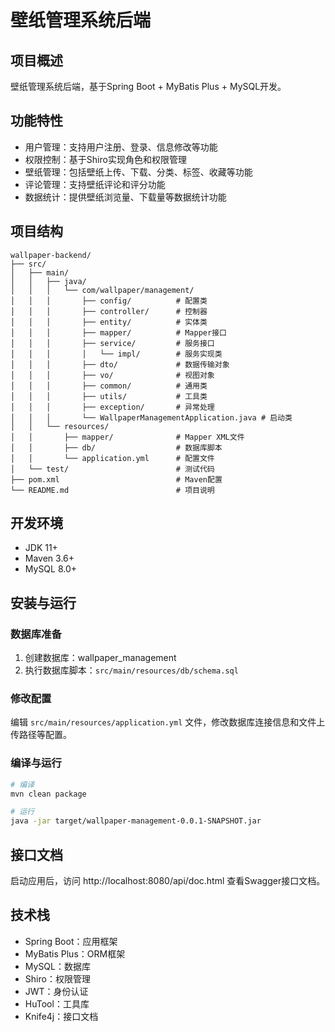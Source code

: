 # 壁纸管理系统后端

## 项目概述

壁纸管理系统后端，基于Spring Boot + MyBatis Plus + MySQL开发。

## 功能特性

- 用户管理：支持用户注册、登录、信息修改等功能
- 权限控制：基于Shiro实现角色和权限管理
- 壁纸管理：包括壁纸上传、下载、分类、标签、收藏等功能
- 评论管理：支持壁纸评论和评分功能
- 数据统计：提供壁纸浏览量、下载量等数据统计功能

## 项目结构

```
wallpaper-backend/
├── src/
│   ├── main/
│   │   ├── java/
│   │   │   └── com/wallpaper/management/
│   │   │       ├── config/          # 配置类
│   │   │       ├── controller/      # 控制器
│   │   │       ├── entity/          # 实体类
│   │   │       ├── mapper/          # Mapper接口
│   │   │       ├── service/         # 服务接口
│   │   │       │   └── impl/        # 服务实现类
│   │   │       ├── dto/             # 数据传输对象
│   │   │       ├── vo/              # 视图对象
│   │   │       ├── common/          # 通用类
│   │   │       ├── utils/           # 工具类
│   │   │       ├── exception/       # 异常处理
│   │   │       └── WallpaperManagementApplication.java # 启动类
│   │   └── resources/
│   │       ├── mapper/              # Mapper XML文件
│   │       ├── db/                  # 数据库脚本
│   │       └── application.yml      # 配置文件
│   └── test/                        # 测试代码
├── pom.xml                          # Maven配置
└── README.md                        # 项目说明
```

## 开发环境

- JDK 11+
- Maven 3.6+
- MySQL 8.0+

## 安装与运行

### 数据库准备

1. 创建数据库：wallpaper_management
2. 执行数据库脚本：`src/main/resources/db/schema.sql`

### 修改配置

编辑 `src/main/resources/application.yml` 文件，修改数据库连接信息和文件上传路径等配置。

### 编译与运行

```bash
# 编译
mvn clean package

# 运行
java -jar target/wallpaper-management-0.0.1-SNAPSHOT.jar
```

## 接口文档

启动应用后，访问 http://localhost:8080/api/doc.html 查看Swagger接口文档。

## 技术栈

- Spring Boot：应用框架
- MyBatis Plus：ORM框架
- MySQL：数据库
- Shiro：权限管理
- JWT：身份认证
- HuTool：工具库
- Knife4j：接口文档 